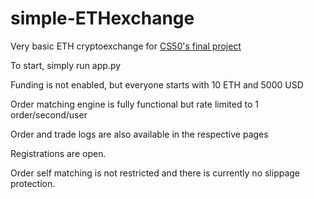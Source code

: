 # simple-ETHexchange

Very basic ETH cryptoexchange for [CS50's final project](https://cs50.harvard.edu/x/2020/project/)

To start, simply run app.py

Funding is not enabled, but everyone starts with 10 ETH and 5000 USD

Order matching engine is fully functional but rate limited to 1 order/second/user 

Order and trade logs are also available in the respective pages

Registrations are open. 

Order self matching is not restricted and there is currently no slippage protection. 